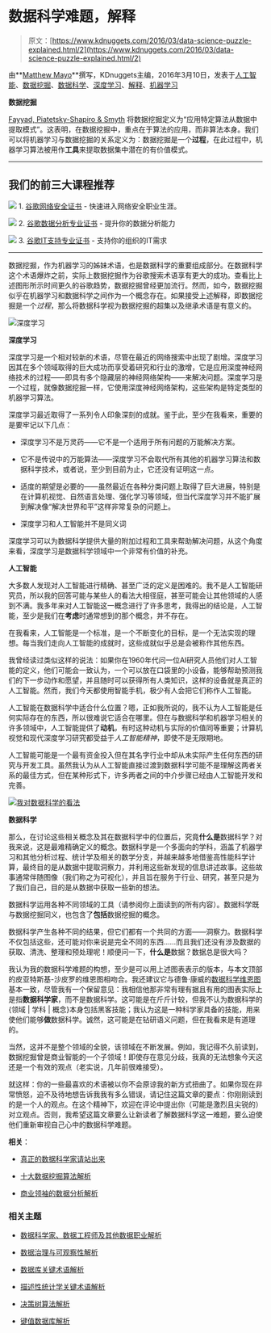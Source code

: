 # 数据科学难题，解释

> 原文：[https://www.kdnuggets.com/2016/03/data-science-puzzle-explained.html/2](https://www.kdnuggets.com/2016/03/data-science-puzzle-explained.html/2)

由**[Matthew Mayo](https://www.kdnuggets.com/author/matt-mayo "Posts by Matthew Mayo")**撰写，KDnuggets主编，2016年3月10日，发表于[人工智能](https://www.kdnuggets.com/tag/artificial-intelligence)、[数据挖掘](https://www.kdnuggets.com/tag/data-mining)、[数据科学](https://www.kdnuggets.com/tag/data-science)、[深度学习](https://www.kdnuggets.com/tag/deep-learning)、[解释](https://www.kdnuggets.com/tag/explained)、[机器学习](https://www.kdnuggets.com/tag/machine-learning)

**数据挖掘**

[Fayyad, Piatetsky-Shapiro & Smyth](http://www.csd.uwo.ca/faculty/ling/cs435/fayyad.pdf) 将数据挖掘定义为“应用特定算法从数据中提取模式”。这表明，在数据挖掘中，重点在于算法的应用，而非算法本身。我们可以将机器学习与数据挖掘的关系定义为：数据挖掘是一个**过程**，在此过程中，机器学习算法被用作**工具**来提取数据集中潜在的有价值模式。

* * *

## 我们的前三大课程推荐

![](../Images/0244c01ba9267c002ef39d4907e0b8fb.png) 1\. [谷歌网络安全证书](https://www.kdnuggets.com/google-cybersecurity) - 快速进入网络安全职业生涯。

![](../Images/e225c49c3c91745821c8c0368bf04711.png) 2\. [谷歌数据分析专业证书](https://www.kdnuggets.com/google-data-analytics) - 提升你的数据分析能力

![](../Images/0244c01ba9267c002ef39d4907e0b8fb.png) 3\. [谷歌IT支持专业证书](https://www.kdnuggets.com/google-itsupport) - 支持你的组织的IT需求

* * *

数据挖掘，作为机器学习的姊妹术语，也是数据科学的重要组成部分。在数据科学这个术语爆炸之前，实际上数据挖掘作为谷歌搜索术语享有更大的成功。查看比上述图形所示时间更久的谷歌趋势，数据挖掘曾经更加流行。然而，如今，数据挖掘似乎在机器学习和数据科学之间作为一个概念存在。如果接受上述解释，即数据挖掘是一个*过程*，那么将数据科学视为数据挖掘的超集以及继承术语是有意义的。

![深度学习](../Images/8220d8c9ccde28a451410ffd1f40bf5d.png)

**深度学习**

深度学习是一个相对较新的术语，尽管在最近的网络搜索中出现了剧增。深度学习因其在多个领域取得的巨大成功而享受着研究和行业的激增，它是应用深度神经网络技术的过程——即具有多个隐藏层的神经网络架构——来解决问题。深度学习是一个过程，就像数据挖掘一样，它使用深度神经网络架构，这些架构是特定类型的机器学习算法。

深度学习最近取得了一系列令人印象深刻的成就。鉴于此，至少在我看来，重要的是要牢记以下几点：

+   深度学习不是万灵药——它不是一个适用于所有问题的万能解决方案。

+   它不是传说中的万能算法——深度学习不会取代所有其他的机器学习算法和数据科学技术，或者说，至少到目前为止，它还没有证明这一点。

+   适度的期望是必要的——虽然最近在各种分类问题上取得了巨大进展，特别是在计算机视觉、自然语言处理、强化学习等领域，但当代深度学习并不能扩展到解决像“解决世界和平”这样非常复杂的问题上。

+   深度学习和人工智能并不是同义词

深度学习可以为数据科学提供大量的附加过程和工具来帮助解决问题，从这个角度来看，深度学习是数据科学领域中一个非常有价值的补充。

**人工智能**

大多数人发现对人工智能进行精确、甚至广泛的定义是困难的。我不是人工智能研究员，所以我的回答可能与某些人的看法大相径庭，甚至可能会让其他领域的人感到不满。我多年来对人工智能这一概念进行了许多思考，我得出的结论是，人工智能，至少是我们在**考虑**时通常想到的那个概念，并不存在。

在我看来，人工智能是一个标准，是一个不断变化的目标，是一个无法实现的理想。每当我们走向人工智能的成就时，这些成就似乎总是会被称作其他东西。

我曾经读过类似这样的说法：如果你在1960年代问一位AI研究人员他们对人工智能的定义，他们可能会一致认为，一个可以放在口袋里的小设备，能够帮助预测我们的下一步动作和愿望，并且随时可以获得所有人类知识，这样的设备就是真正的人工智能。然而，我们今天都使用智能手机，极少有人会把它们称作人工智能。

人工智能在数据科学中适合什么位置？嗯，正如我所说的，我不认为人工智能是任何实际存在的东西，所以很难说它适合在哪里。但在与数据科学和机器学习相关的许多领域中，人工智能提供了**动机**，有时这种动机与实际的价值同等重要；计算机视觉和现代深度学习研究都受益于*人工智能精神*，即使不是无限期地。

人工智能可能是一个最有资金投入但在其名字行业中却从未实际产生任何东西的研究与开发工具。虽然我认为从人工智能直接过渡到数据科学可能不是理解这两者关系的最佳方式，但在某种形式下，许多两者之间的中介步骤已经由人工智能开发和完善。

[![我对数据科学的看法](../Images/d3fd6820ddc921a158c9483da8c8a213.png)](https://i.imgur.com/ml4wKRT.jpg)

**数据科学**

那么，在讨论这些相关概念及其在数据科学中的位置后，究竟**什么是**数据科学？对我来说，这是最难精确定义的概念。数据科学是一个多面向的学科，涵盖了机器学习和其他分析过程、统计学及相关的数学分支，并越来越多地借鉴高性能科学计算，最终目的是从数据中提取洞察力，并利用这些新发现的信息讲述故事。这些故事通常伴随图像（我们称之为可视化），并且旨在服务于行业、研究，甚至只是为了我们自己，目的是从数据中获取一些新的想法。

数据科学运用各种不同领域的工具（请参阅你上面读到的所有内容）。数据科学既与数据挖掘同义，也包含了**包括**数据挖掘的概念。

数据科学产生各种不同的结果，但它们都有一个共同的方面——洞察力。数据科学不仅包括这些，还可能对你来说是完全不同的东西……而且我们还没有涉及数据的获取、清洗、整理和预处理呢！顺便问一下，**什么是**数据？数据总是很大吗？

我认为我的数据科学难题的构想，至少是可以用上述图表表示的版本，与本文顶部的皮亚特斯基-沙皮罗的维恩图相吻合。我还建议它与德鲁·康威的[数据科学维恩图](http://drewconway.com/zia/2013/3/26/the-data-science-venn-diagram)基本一致，尽管我有一个保留意见：我相信他那非常有理有据且有用的图表实际上是指**数据科学家**，而不是数据科学。这可能是在斤斤计较，但我不认为数据科学的{领域 | 学科 | 概念}本身包括黑客技能；我认为这是一种科学家具备的技能，用来使他们能够**做**数据科学。诚然，这可能是在钻研语义问题，但在我看来是有道理的。

当然，这并不是整个领域的全貌，该领域在不断发展。例如，我记得不久前读到，数据挖掘曾是商业智能的一个子领域！即使存在意见分歧，我真的无法想象今天这还是一个有效的观点（老实说，几年前很难接受）。

就这样：你的一些最喜欢的术语被以你不会原谅我的新方式扭曲了。如果你现在非常愤怒，迫不及待地想告诉我我有多么错误，请记住这篇文章的要点：你刚刚读到的是一个人的观点。在这个精神下，欢迎在评论中提出你（可能是激烈且尖锐的）对立观点。否则，我希望这篇文章要么让新读者了解数据科学这一难题，要么迫使他们重新审视自己心中的数据科学难题。

**相关**：

+   [真正的数据科学家请站出来](/2015/05/data-science-machine-learning-scientist-definition-jargon.html)

+   [十大数据挖掘算法解析](/2015/05/top-10-data-mining-algorithms-explained.html)

+   [商业领袖的数据分析解析](/2014/09/data-analytics-business-leaders-explained.html)

### 相关主题

+   [数据科学家、数据工程师及其他数据职业解析](https://www.kdnuggets.com/2021/05/data-scientist-data-engineer-data-careers-explained.html)

+   [数据治理与可观察性解析](https://www.kdnuggets.com/2022/08/data-governance-observability-explained.html)

+   [数据库关键术语解析](https://www.kdnuggets.com/2016/07/database-key-terms-explained.html)

+   [描述性统计学关键术语解析](https://www.kdnuggets.com/2017/05/descriptive-statistics-key-terms-explained.html)

+   [决策树算法解析](https://www.kdnuggets.com/2020/01/decision-tree-algorithm-explained.html)

+   [键值数据库解析](https://www.kdnuggets.com/2021/04/nosql-explained-understanding-key-value-databases.html)
